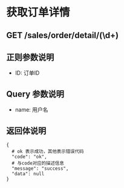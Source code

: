 # 获取订单详情
## GET /sales/order/detail/(\d+)

## 正则参数说明
- ID: 订单ID

## Query 参数说明
- name: 用户名

## 返回体说明
```json5
{
  # ok 表示成功，其他表示错误代码
  "code": "ok",
  # 与code对应的描述信息
  "message": "success",
  "data": null
}
```